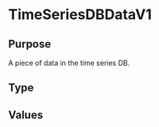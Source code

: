 # TimeSeriesDBDataV1

## Purpose

<!-- --8<-- [start:purpose] -->
A piece of data in the time series DB.
<!-- --8<-- [end:purpose] -->

## Type

<!-- --8<-- [start:type] -->
<div class="type" markdown>

</div>
<!-- --8<-- [end:type] -->

## Values

